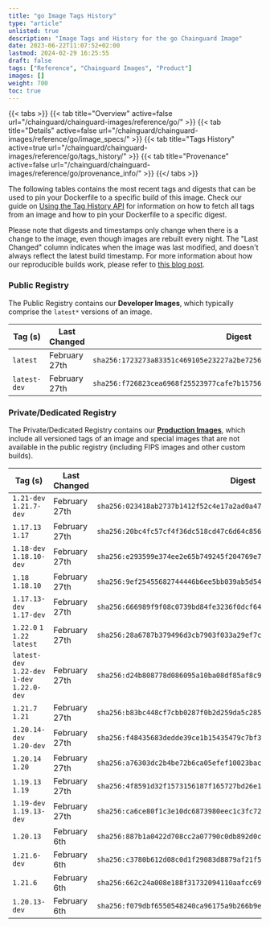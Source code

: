 ```yaml
---
title: "go Image Tags History"
type: "article"
unlisted: true
description: "Image Tags and History for the go Chainguard Image"
date: 2023-06-22T11:07:52+02:00
lastmod: 2024-02-29 16:25:55
draft: false
tags: ["Reference", "Chainguard Images", "Product"]
images: []
weight: 700
toc: true
---
```


{{< tabs >}}
{{< tab title="Overview" active=false url="/chainguard/chainguard-images/reference/go/" >}}
{{< tab title="Details" active=false url="/chainguard/chainguard-images/reference/go/image_specs/" >}}
{{< tab title="Tags History" active=true url="/chainguard/chainguard-images/reference/go/tags_history/" >}}
{{< tab title="Provenance" active=false url="/chainguard/chainguard-images/reference/go/provenance_info/" >}}
{{</ tabs >}}

The following tables contains the most recent tags and digests that can be used to pin your Dockerfile to a specific build of this image. Check our guide on [Using the Tag History API](/chainguard/chainguard-images/using-the-tag-history-api/) for information on how to fetch all tags from an image and how to pin your Dockerfile to a specific digest.

Please note that digests and timestamps only change when there is a change to the image, even though images are rebuilt every night. The "Last Changed" column indicates when the image was last modified, and doesn't always reflect the latest build timestamp. For more information about how our reproducible builds work, please refer to [this blog post](https://www.chainguard.dev/unchained/reproducing-chainguards-reproducible-image-builds).

### Public Registry
The Public Registry contains our **Developer Images**, which typically comprise the `latest*` versions of an image.

| Tag (s)       | Last Changed  | Digest                                                                    |
|---------------|---------------|---------------------------------------------------------------------------|
|  `latest`     | February 27th | `sha256:1723273a83351c469105e23227a2be725665e88e00e1f53ed2ffa02de46684dd` |
|  `latest-dev` | February 27th | `sha256:f726823cea6968f25523977cafe7b157565ed6e03496c39eb80d4f4b75475867` |


### Private/Dedicated Registry
The Private/Dedicated Registry contains our **[Production Images](https://www.chainguard.dev/chainguard-images)**, which include all versioned tags of an image and special images that are not available in the public registry (including FIPS images and other custom builds).

| Tag (s)                                       | Last Changed  | Digest                                                                    |
|-----------------------------------------------|---------------|---------------------------------------------------------------------------|
|  `1.21-dev` `1.21.7-dev`                      | February 27th | `sha256:023418ab2737b1412f52c4e17a2ad0a47fcd31f2cf231b42cfcd0fc85089fe61` |
|  `1.17.13` `1.17`                             | February 27th | `sha256:20bc4fc57cf4f36dc518cd47c6d64c85644cb1698dc92f8b52aa829e66450dc5` |
|  `1.18-dev` `1.18.10-dev`                     | February 27th | `sha256:e293599e374ee2e65b749245f204769e71ab1dcc26061dafc60a157f3bda27e3` |
|  `1.18` `1.18.10`                             | February 27th | `sha256:9ef25455682744446b6ee5bb039ab5d544a6c41844adaf62537673a672addaa2` |
|  `1.17.13-dev` `1.17-dev`                     | February 27th | `sha256:666989f9f08c0739bd84fe3236f0dcf64bb4497cfd5d1a1925af8062840555fe` |
|  `1.22.0` `1` `1.22` `latest`                 | February 27th | `sha256:28a6787b379496d3cb7903f033a29ef7cc76fad52a3a3992ae84e5efd7636875` |
|  `latest-dev` `1.22-dev` `1-dev` `1.22.0-dev` | February 27th | `sha256:d24b808778d086095a10ba08df85af8c91d3fbcbde37def207cbca76209282d8` |
|  `1.21.7` `1.21`                              | February 27th | `sha256:b83bc448cf7cbb0287f0b2d259da5c285010e804280365d509e21ccb71db5370` |
|  `1.20.14-dev` `1.20-dev`                     | February 27th | `sha256:f48435683dedde39ce1b15435479c7bf3a5e78ee7a97f6e1de59dd3a357b7cc5` |
|  `1.20.14` `1.20`                             | February 27th | `sha256:a76303dc2b4be72b6ca05efef10023bac9d062db6486183480b76ab0732c868b` |
|  `1.19.13` `1.19`                             | February 27th | `sha256:4f8591d32f1573156187f165727bd26e1fdb69963e728b47480cef479e365417` |
|  `1.19-dev` `1.19.13-dev`                     | February 27th | `sha256:ca6ce80f1c3e10dc6873980eec1c3fc72de23a9702b62be20977d049b3960770` |
|  `1.20.13`                                    | February 6th  | `sha256:887b1a0422d708cc2a07790c0db892d0c3dafe79965db097237a1641d121d2b8` |
|  `1.21.6-dev`                                 | February 6th  | `sha256:c3780b612d08c0d1f29083d8879af21f51996c8f092760e2ffd87e1d7a8bdedb` |
|  `1.21.6`                                     | February 6th  | `sha256:662c24a008e188f31732094110aafcc69ce8d950718f000b1f3f95e7b8565eb4` |
|  `1.20.13-dev`                                | February 6th  | `sha256:f079dbf6550548240ca96175a9b266b9e3d4954a5c1b5b1dda1ac140d37938c6` |

